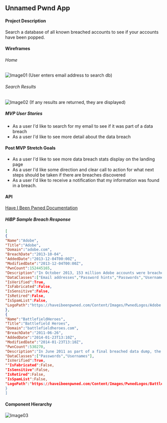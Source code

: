 ## Unnamed Pwnd App

#### Project Description
Search a database of all known breached accounts to see if your accounts have been popped.

#### Wireframes
###### Home
![Image01](https://user-images.githubusercontent.com/29113711/88751839-7c254080-d126-11ea-875d-4a785fa1c8f8.png)
(User enters email address to search db)

###### Search Results
![Image02](https://user-images.githubusercontent.com/29113711/88751841-7cbdd700-d126-11ea-99b3-4489638ead6d.png)
(If any results are returned, they are displayed)

##### MVP User Stories
* As a user I'd like to search for my email to see if it was part of a data breach
* As a user I'd like to see more detail about the data breach

#### Post MVP Stretch Goals
* As a user I'd like to see more data breach stats display on the landing page
* As a user I'd like some direction and clear call to action for what next steps should be taken if there are breaches discovered
* As a user I'd like to receive a notification that my information was found in a breach.

#### API
[Have I Been Pwned Documentation](https://haveibeenpwned.com/API/v3)
##### HiBP Sample Breach Response

```json
[
{
"Name":"Adobe",
"Title":"Adobe",
"Domain":"adobe.com",
"BreachDate":"2013-10-04",
"AddedDate":"2013-12-04T00:00Z",
"ModifiedDate":"2013-12-04T00:00Z",
"PwnCount":152445165,
"Description":"In October 2013, 153 million Adobe accounts were breached with each containing an internal ID, username, email, <em>encrypted</em> password and a password hint in plain text. The password cryptography was poorly done and <a href=\"http://stricture-group.com/files/adobe-top100.txt\" target=\"_blank\" rel=\"noopener\">many were quickly resolved back to plain text</a>. The unencrypted hints also <a href=\"http://www.troyhunt.com/2013/11/adobe-credentials-and-serious.html\" target=\"_blank\" rel=\"noopener\">disclosed much about the passwords</a> adding further to the risk that hundreds of millions of Adobe customers already faced.",
"DataClasses":["Email addresses","Password hints","Passwords","Usernames"],
"IsVerified":True,
"IsFabricated":False,
"IsSensitive":False,
"IsRetired":False,
"IsSpamList":False,
"LogoPath":"https://haveibeenpwned.com/Content/Images/PwnedLogos/Adobe.png"
},
{
"Name":"BattlefieldHeroes",
"Title":"Battlefield Heroes",
"Domain":"battlefieldheroes.com",
"BreachDate":"2011-06-26",
"AddedDate":"2014-01-23T13:10Z",
"ModifiedDate":"2014-01-23T13:10Z",
"PwnCount":530270,
"Description":"In June 2011 as part of a final breached data dump, the hacker collective &quot;LulzSec&quot; <a href=\"http://www.rockpapershotgun.com/2011/06/26/lulzsec-over-release-battlefield-heroes-data\" target=\"_blank\" rel=\"noopener\">obtained and released over half a million usernames and passwords from the game Battlefield Heroes</a>. The passwords were stored as MD5 hashes with no salt and many were easily converted back to their plain text versions.",
"DataClasses":["Passwords","Usernames"],
"IsVerified":True,
""IsFabricated":False,
"IsSensitive":False,
"IsRetired":False,
"IsSpamList":False,
"LogoPath":"https://haveibeenpwned.com/Content/Images/PwnedLogos/BattlefieldHeroes.png"
}
]
```

#### Component Hierarchy

![Image03](https://user-images.githubusercontent.com/29113711/88753704-e50eb780-d12a-11ea-8331-fe08d64fcb62.png)
